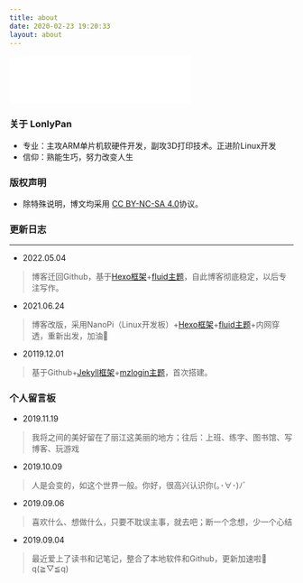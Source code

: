 ```yaml
---
title: about
date: 2020-02-23 19:20:33
layout: about
---
```


<html>
<iframe frameborder="no" border="0" marginwidth="0" marginheight="0" width=320 height=86 src="//music.163.com/outchain/player?type=2&id=513357061&auto=1&height=66"></iframe>
</html>

### 关于 LonlyPan

- 专业：主攻ARM单片机软硬件开发，副攻3D打印技术。正进阶Linux开发
- 信仰：熟能生巧，努力改变人生

### 版权声明
- 除特殊说明，博文均采用 [CC BY-NC-SA 4.0](https://creativecommons.org/licenses/by-nc-sa/4.0/deed.zh)协议。

### 更新日志
---
- 2022.05.04
>博客迁回Github，基于[Hexo框架](https://hexo.io/zh-cn/)+[fluid主题](https://github.com/fluid-dev/hexo-theme-fluid)，自此博客彻底稳定，以后专注写作。

- 2021.06.24
>博客改版，采用NanoPi（Linux开发板）+[Hexo框架](https://hexo.io/zh-cn/)+[fluid主题](https://github.com/fluid-dev/hexo-theme-fluid)+内网穿透，重新出发，加油💪

- 20119.12.01
>基于Github+[Jekyll框架](https://www.jekyll.com.cn/)+[mzlogin主题](https://github.com/mzlogin/mzlogin.github.io)，首次搭建。

### 个人留言板
- 2019.11.19
> 我将之间的美好留在了丽江这美丽的地方；往后：上班、练字、图书馆、写博客、玩游戏

- 2019.10.09
>人是会变的，如这个世界一般。你好，很高兴认识你(｡･∀･)ﾉﾞ

- 2019.09.06
>喜欢什么、想做什么，只要不耽误主事，就去吧；断一个念想，少一个心结

- 2019.09.04
>最近爱上了读书和记笔记，整合了本地软件和Github，更新加速啦🚀q(≧▽≦q)

